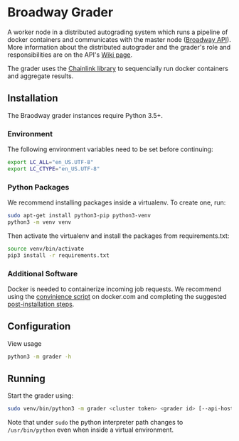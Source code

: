 # Broadway Grader
A worker node in a distributed autograding system which runs a pipeline of docker containers and communicates with the master node ([Broadway API](https://github.com/illinois-cs241/broadway-api)). More information about the distributed autograder and the grader's role and responsibilities are on the API's [Wiki page](https://github.com/illinois-cs241/broadway-api/wiki).

The grader uses the [Chainlink library](https://github.com/illinois-cs241/chainlink) to sequencially run docker containers and aggregate results.

## Installation

The Braodway grader instances require Python 3.5+. 

### Environment

The following environment variables need to be set before continuing:

```sh
export LC_ALL="en_US.UTF-8"
export LC_CTYPE="en_US.UTF-8"
```

### Python Packages

We recommend installing packages inside a virtualenv. To create one, run:

```sh
sudo apt-get install python3-pip python3-venv
python3 -m venv venv
```

Then activate the virtualenv and install the packages from requirements.txt:

```sh
source venv/bin/activate
pip3 install -r requirements.txt
```

### Additional Software

Docker is needed to containerize incoming job requests. We recommend using the [convinience script](https://get.docker.com/) on docker.com and completing the suggested [post-installation steps](https://docs.docker.com/install/linux/linux-postinstall/).

## Configuration

View usage

```sh
python3 -m grader -h
```

## Running

Start the grader using:

```sh
sudo venv/bin/python3 -m grader <cluster token> <grader id> [--api-host=<API host>] &
```

Note that under `sudo` the python interpreter path changes to `/usr/bin/python` even when inside a virtual environment.
